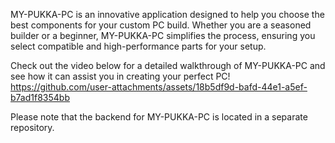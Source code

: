 MY-PUKKA-PC is an innovative application designed to help you choose the best components for your custom PC build. Whether you are a seasoned builder or a beginner, MY-PUKKA-PC simplifies the process, ensuring you select compatible and high-performance parts for your setup.

Check out the video below for a detailed walkthrough of MY-PUKKA-PC and see how it can assist you in creating your perfect PC!
https://github.com/user-attachments/assets/18b5df9d-bafd-44e1-a5ef-b7ad1f8354bb

Please note that the backend for MY-PUKKA-PC is located in a separate repository.
